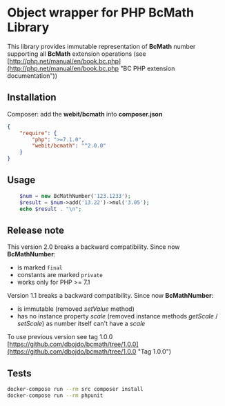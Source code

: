 # Object wrapper for PHP BcMath Library
This library provides immutable representation of **BcMath** number supporting all **BcMath** extension operations
(see [http://php.net/manual/en/book.bc.php](http://php.net/manual/en/book.bc.php "BC PHP extension documentation"))

## Installation

Composer: add the **webit/bcmath** into **composer.json**

```json
{
    "require": {
        "php": ">=7.1.0",
        "webit/bcmath": "^2.0.0"
    }
}
```

## Usage

```php
    $num = new BcMathNumber('123.1233');
    $result = $num->add('13.22')->mul('3.05');
    echo $result . "\n";
```

## Release note

This version 2.0 breaks a backward compatibility. Since now **BcMathNumber**:
 * is marked `final`
 * constants are marked `private`
 * works only for PHP >= 7.1

Version 1.1 breaks a backward compatibility. Since now **BcMathNumber**:
 * is immutable (removed *setValue* method)
 * has no instance property *scale* (removed instance methods *getScale* / *setScale*) as number itself can't have a *scale*

To use previous version see tag 1.0.0 [https://github.com/dbojdo/bcmath/tree/1.0.0](https://github.com/dbojdo/bcmath/tree/1.0.0 "Tag 1.0.0")

## Tests

```bash
docker-compose run --rm src composer install
docker-compose run --rm phpunit
```
